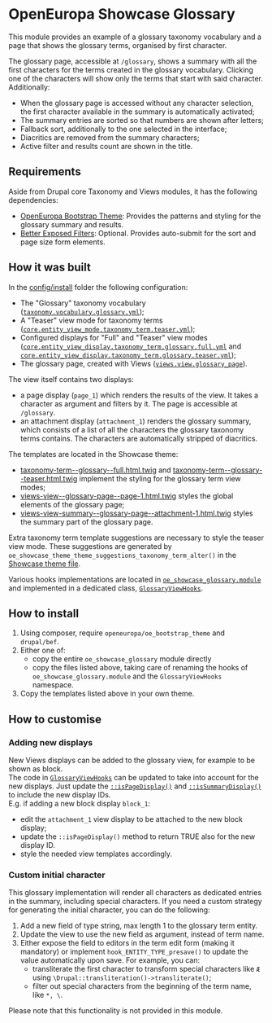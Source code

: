 # OpenEuropa Showcase Glossary

This module provides an example of a glossary taxonomy vocabulary and a page that shows the glossary terms, organised by
first character.

The glossary page, accessible at `/glossary`, shows a summary with all the first characters for the terms created in the
glossary vocabulary. Clicking one of the characters will show only the terms that start with said character.\
Additionally:
- When the glossary page is accessed without any character selection, the first character available in the summary is
  automatically activated;
- The summary entries are sorted so that numbers are shown after letters;
- Fallback sort, additionally to the one selected in the interface;
- Diacritics are removed from the summary characters;
- Active filter and results count are shown in the title.

## Requirements

Aside from Drupal core Taxonomy and Views modules, it has the following dependencies:

- [OpenEuropa Bootstrap Theme](https://github.com/openeuropa/oe_bootstrap_theme): Provides the patterns and
styling for the glossary summary and results.
- [Better Exposed Filters](https://www.drupal.org/project/better_exposed_filters): Optional. Provides
auto-submit for the sort and page size form elements.

## How it was built

In the [config/install](./config/install) folder the following configuration:

- The "Glossary" taxonomy vocabulary ([`taxonomy.vocabulary.glossary.yml`](./config/install/taxonomy.vocabulary.glossary.yml));
- A "Teaser" view mode for taxonomy terms ([`core.entity_view_mode.taxonomy_term.teaser.yml`](./config/install/core.entity_view_mode.taxonomy_term.teaser.yml));
- Configured displays for "Full" and "Teaser" view modes ([`core.entity_view_display.taxonomy_term.glossary.full.yml`](./config/install/core.entity_view_display.taxonomy_term.glossary.full.yml)
and [`core.entity_view_display.taxonomy_term.glossary.teaser.yml`](./config/install/core.entity_view_display.taxonomy_term.glossary.teaser.yml));
- The glossary page, created with Views ([`views.view.glossary_page`](./config/install/views.view.glossary_page.yml)).

The view itself contains two displays:
- a page display (`page_1`) which renders the results of the view. It takes a character as argument and filters by it.
  The page is accessible at `/glossary`.
- an attachment display (`attachment_1`) renders the glossary summary, which consists of a list of all the characters the
  glossary taxonomy terms contains. The characters are automatically stripped of diacritics.

The templates are located in the Showcase theme:

- [taxonomy-term--glossary--full.html.twig](../../themes/oe_showcase_theme/templates/taxonomy/taxonomy-term--glossary--full.html.twig) and
  [taxonomy-term--glossary--teaser.html.twig](../../themes/oe_showcase_theme/templates/taxonomy/taxonomy-term--glossary--teaser.html.twig)
implement the styling for the glossary term view modes;
- [views-view--glossary-page--page-1.html.twig](../../themes/oe_showcase_theme/templates/views/views-view--glossary-page--page-1.html.twig)
styles the global elements of the glossary page;
- [views-view-summary--glossary-page--attachment-1.html.twig](../../themes/oe_showcase_theme/templates/views/views-view-summary--glossary-page--attachment-1.html.twig)
styles the summary part of the glossary page.

Extra taxonomy term template suggestions are necessary to style the teaser view mode. These suggestions are generated by
`oe_showcase_theme_theme_suggestions_taxonomy_term_alter()` in the [Showcase theme file](../../themes/oe_showcase_theme/oe_showcase_theme.theme).

Various hooks implementations are located in [`oe_showcase_glossary.module`](./oe_showcase_glossary.module) and
implemented in a dedicated class, [`GlossaryViewHooks`](./src/GlossaryViewHooks.php).

## How to install

1. Using composer, require `openeuropa/oe_bootstrap_theme` and `drupal/bef`.
2. Either one of:
   - copy the entire `oe_showcase_glossary` module directly
   - copy the files listed above, taking care of renaming the hooks of `oe_showcase_glossary.module` and
   the `GlossaryViewHooks` namespace.
3. Copy the templates listed above in your own theme.

## How to customise

### Adding new displays

New Views displays can be added to the glossary view, for example to be shown as block.\
The code in [`GlossaryViewHooks`](./src/GlossaryViewHooks.php) can be updated to take into account for the new displays.
Just update the [`::isPageDisplay()`](./src/GlossaryViewHooks.php#L72) and [`::isSummaryDisplay()`](./src/GlossaryViewHooks.php#L85)
to include the new display IDs.\
E.g. if adding a new block display `block_1`:
- edit the `attachment_1` view display to be attached to the new block display;
- update the `::isPageDisplay()` method to return TRUE also for the new display ID.
- style the needed view templates accordingly.

### Custom initial character

This glossary implementation will render all characters as dedicated entries in the summary, including special characters.
If you need a custom strategy for generating the initial character, you can do the following:

1. Add a new field of type string, max length 1 to the glossary term entity.
2. Update the view to use the new field as argument, instead of term name.
3. Either expose the field to editors in the term edit form (making it mandatory) or implement `hook_ENTITY_TYPE_presave()` to
update the value automatically upon save. For example, you can:
   - transliterate the first character to transform special characters like `Æ` using `\Drupal::transliteration()->transliterate()`;
   - filter out special characters from the beginning of the term name, like `*, \`.

Please note that this functionality is not provided in this module.
